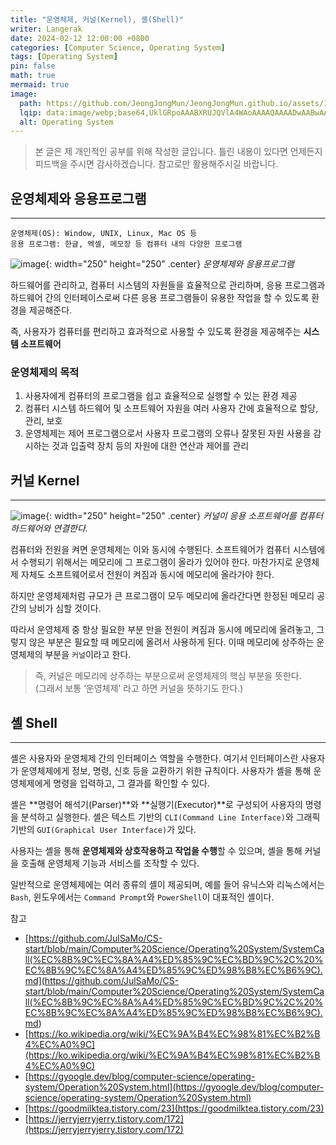 ```yaml
---
title: "운영체제, 커널(Kernel), 셸(Shell)"
writer: Langerak
date: 2024-02-12 12:00:00 +0800
categories: [Computer Science, Operating System]
tags: [Operating System]
pin: false
math: true
mermaid: true
image:
  path: https://github.com/JeongJongMun/JeongJongMun.github.io/assets/101979073/2ccedd3a-2fce-4108-b88b-d5694e98d719
  lqip: data:image/webp;base64,UklGRpoAAABXRUJQVlA4WAoAAAAQAAAADwAABwAAQUxQSDIAAAARL0AmbZurmr57yyIiqE8oiG0bejIYEQTgqiDA9vqnsUSI6H+oAERp2HZ65qP/VIAWAFZQOCBCAAAA8AEAnQEqEAAIAAVAfCWkAALp8sF8rgRgAP7o9FDvMCkMde9PK7euH5M1m6VWoDXf2FkP3BqV0ZYbO6NA/VFIAAAA
  alt: Operating System
---
```


> 본 글은 제 개인적인 공부를 위해 작성한 글입니다. 틀린 내용이 있다면 언제든지 피드백을 주시면 감사하겠습니다. 참고로만 활용해주시길 바랍니다.

## 운영체제와 응용프로그램

---

```
운영체제(OS): Window, UNIX, Linux, Mac OS 등
응용 프로그램: 한글, 엑셀, 메모장 등 컴퓨터 내의 다양한 프로그램
```
![image](https://github.com/JeongJongMun/JeongJongMun.github.io/assets/101979073/aa017608-3966-46d3-8669-3bfe1430eaf1){: width="250" height="250" .center}
_운영체제와 응용프로그램_

하드웨어를 관리하고, 컴퓨터 시스템의 자원들을 효율적으로 관리하며, 응용 프로그램과 하드웨어 간의 인터페이스로써 다른 응용 프로그램들이 유용한 작업을 할 수 있도록 환경을 제공해준다.

즉, 사용자가 컴퓨터를 편리하고 효과적으로 사용할 수 있도록 환경을 제공해주는 **시스템 소프트웨어**

### 운영체제의 목적

1. 사용자에게 컴퓨터의 프로그램을 쉽고 효율적으로 실행할 수 있는 환경 제공
2. 컴퓨터 시스템 하드웨어 및 소프트웨어 자원을 여러 사용자 간에 효율적으로 할당, 관리, 보호
3. 운영체제는 제어 프로그램으로서 사용자 프로그램의 오류나 잘못된 자원 사용을 감시하는 것과 입출력 장치 등의 자원에 대한 연산과 제어를 관리

## 커널 Kernel

---

![image](https://github.com/JeongJongMun/JeongJongMun.github.io/assets/101979073/6fffe91c-e8ae-4dbc-96e8-b6817fda60f0){: width="250" height="250" .center}
_커널이 응용 소프트웨어를 컴퓨터 하드웨어와 연결한다._

컴퓨터와 전원을 켜면 운영체제는 이와 동시에 수행된다. 소프트웨어가 컴퓨터 시스템에서 수행되기 위해서는 메모리에 그 프로그램이 올라가 있어야 한다. 마찬가지로 운영체제 자체도 소프트웨어로서 전원이 켜짐과 동시에 메모리에 올라가야 한다.

하지만 운영체제처럼 규모가 큰 프로그램이 모두 메모리에 올라간다면 한정된 메모리 공간의 낭비가 심할 것이다.

따라서 운영체제 중 항상 필요한 부분 만을 전원이 켜짐과 동시에 메모리에 올려놓고, 그렇지 않은 부분은 필요할 때 메모리에 올려서 사용하게 된다. 이때 메모리에 상주하는 운영체제의 부분을 `커널`이라고 한다.

> 즉, 커널은 메모리에 상주하는 부분으로써 운영체제의 핵심 부분을 뜻한다.   
> (그래서 보통 ‘운영체제’ 라고 하면 커널을 뜻하기도 한다.)

## 셸 Shell

---

셸은 사용자와 운영체제 간의 인터페이스 역할을 수행한다. 여기서 인터페이스란 사용자가 운영체제에게 정보, 명령, 신호 등을 교환하기 위한 규칙이다. 사용자가 셸을 통해 운영체제에게 명령을 입력하고, 그 결과를 확인할 수 있다.

셸은 **명령어 해석기(Parser)**와 **실행기(Executor)**로 구성되어 사용자의 명령을 분석하고 실행한다. 셸은 텍스트 기반의 `CLI(Command Line Interface)`와 그래픽 기반의 `GUI(Graphical User Interface)`가 있다.

사용자는 셸을 통해 **운영체제와 상호작용하고 작업을 수행**할 수 있으며, 셸을 통해 커널을 호출해 운영체제 기능과 서비스를 조작할 수 있다.

일반적으로 운영체제에는 여러 종류의 셸이 제공되며, 예를 들어 유닉스와 리눅스에서는 `Bash`, 윈도우에서는 `Command Prompt`와 `PowerShell`이 대표적인 셸이다.

참고

- [https://github.com/JulSaMo/CS-start/blob/main/Computer%20Science/Operating%20System/SystemCall(%EC%8B%9C%EC%8A%A4%ED%85%9C%EC%BD%9C%2C%20%EC%8B%9C%EC%8A%A4%ED%85%9C%ED%98%B8%EC%B6%9C).md](<https://github.com/JulSaMo/CS-start/blob/main/Computer%20Science/Operating%20System/SystemCall(%EC%8B%9C%EC%8A%A4%ED%85%9C%EC%BD%9C%2C%20%EC%8B%9C%EC%8A%A4%ED%85%9C%ED%98%B8%EC%B6%9C).md>)
- [https://ko.wikipedia.org/wiki/%EC%9A%B4%EC%98%81%EC%B2%B4%EC%A0%9C](https://ko.wikipedia.org/wiki/%EC%9A%B4%EC%98%81%EC%B2%B4%EC%A0%9C)
- [https://gyoogle.dev/blog/computer-science/operating-system/Operation%20System.html](https://gyoogle.dev/blog/computer-science/operating-system/Operation%20System.html)
- [https://goodmilktea.tistory.com/23](https://goodmilktea.tistory.com/23)
- [https://jerryjerryjerry.tistory.com/172](https://jerryjerryjerry.tistory.com/172)
